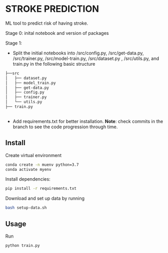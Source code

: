 # STROKE PREDICTION

ML tool to predict risk of having stroke.

Stage 0: inital notebook and version of packages

Stage 1: 
- Split the initial notebooks into /src/config.py, /src/get-data.py, /src/trainer.py, /src/model-train.py, /src/dataset.py , /src/utils.py, and train.py in the following basic structure
```bash
├──src
│   ├── dataset.py
│   ├── model_train.py
│   ├── get-data.py
│   ├── config.py
│   ├── trainer.py
│   └── utils.py
├── train.py
	
```
- Add requirements.txt for better installation.
**Note**: check commits in the branch to see the code progression through time.

## Install 
Create virtual environment
```bash
conda create -n muenv python=3.7
conda activate myenv
```

Install dependencies:
```bash
pip install -r requirements.txt
```

Download and set up data by running
```bash
bash setup-data.sh
```

## Usage
Run
```bash
python train.py
```

